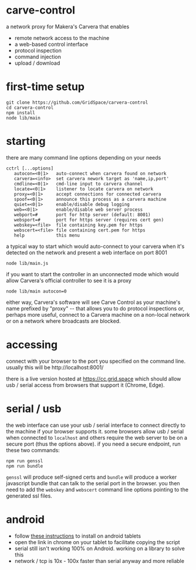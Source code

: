 # carve-control

a network proxy for Makera's Carvera that enables

* remote network access to the machine
* a web-based control interface
* protocol inspection
* command injection
* upload / download

# first-time setup

```
git clone https://github.com/GridSpace/carvera-control
cd carvera-control
npm install
node lib/main
```

# starting

there are many command line options depending on your needs

```
cctrl [...options]
   autocon=<0|1>   auto-connect when carvera found on network
   carvera=<info>  set carvera nework target as 'name,ip,port'
   cmdline=<0|1>   cmd-line input to carvera channel
   locate=<0|1>    listener to locate carvera on network
   proxy=<0|1>     accept connections for connected carvera
   spoof=<0|1>     announce this process as a carvera machine
   quiet=<0|1>     enable/disable debug logging
   web=<0|1>       enable/disable web server process
   webport=#       port for http server (default: 8001)
   websport=#      port for https server (requires cert gen)
   webskey=<file>  file containing key.pem for https
   webscert=<file> file containing cert.pem for https
   help            this menu
```

a typical way to start which would auto-connect to your carvera when
it's detected on the network and present a web interface on port 8001

```
node lib/main.js
```

if you want to start the controller in an unconnected mode which would
allow Carvera's official controller to see it is a proxy

```
node lib/main autocon=0
```

either way, Carvera's software will see Carve Control as your machine's
name prefixed by "proxy" -- that allows you to do protocol inspections
or, perhaps more useful, connect to a Carvera machine on a non-local
network or on a network where broadcasts are blocked.

# accessing

connect with your browser to the port you specified on the command line.
usually this will be http://localhost:8001/

there is a live version hosted at https://cc.grid.space which should allow
usb / serial access from browsers that support it (Chrome, Edge).

# serial / usb

the web interface can use your usb / serial interface to connect directly
to the machine if your browser supports it. some browsers allow usb / serial
when connected to `localhost` and others require the web server to be on a
secure port (thus the options above). if you need a secure endpoint, run
these two commands:

```
npm run genssl
npm run bundle
```

`genssl` will produce self-signed certs and `bundle` will produce a worker
javascript bundle that can talk to the serial port in the browser. you then
need to add the `webskey` and `webscert` command line options pointing to
the generated ssl files.

# android

* follow [these instructions](https://cc.grid.space/android.html) to install on android tablets
* open the link in chrome on your tablet to facilitate copying the script
* serial still isn't working 100% on Android. working on a library to solve this
* network / tcp is 10x - 100x faster than serial anyway and more reliable

